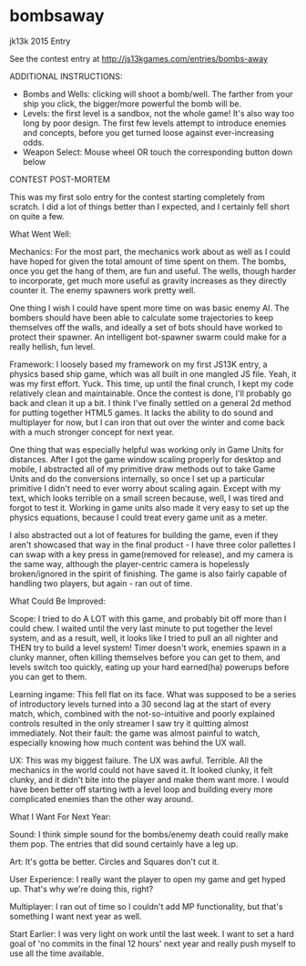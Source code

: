 # bombsaway
jk13k 2015 Entry

See the contest entry at http://js13kgames.com/entries/bombs-away

ADDITIONAL INSTRUCTIONS:

- Bombs and Wells: clicking will shoot a bomb/well. The farther from your ship you click, the bigger/more powerful the bomb will be. 
- Levels: the first level is a sandbox, not the whole game! It's also way too long by poor design. The first few levels attempt to introduce enemies and concepts, before you get turned loose against ever-increasing odds. 
- Weapon Select: Mouse wheel OR touch the corresponding button down below

CONTEST POST-MORTEM

This was my first solo entry for the contest starting completely from scratch. I did a lot of things better than I expected, and I certainly fell short on quite a few. 


What Went Well: 

Mechanics: For the most part, the mechanics work about as well as I could have hoped for given the total amount of time spent on them. The bombs, once you get the hang of them, are fun and useful. The wells, though harder to incorporate, get much more useful as gravity increases as they directly counter it. The enemy spawners work pretty well. 

One thing I wish I could have spent more time on was basic enemy AI. The bombers should have been able to calculate some trajectories to keep themselves off the walls, and ideally a set of bots should have worked to protect their spawner. An intelligent bot-spawner swarm could make for a really hellish, fun level.

Framework: I loosely based my framework on my first JS13K entry, a physics based ship game, which was all built in one mangled JS file. Yeah, it was my first effort. Yuck. This time, up until the final crunch, I kept my code relatively clean and maintainable. Once the contest is done, I'll probably go back and clean it up a bit. I think I've finally settled on a general 2d method for putting together HTML5 games. It lacks the ability to do sound and multiplayer for now, but I can iron that out over the winter and come back with a much stronger concept for next year. 

One thing that was especially helpful was working only in Game Units for distances. After I got the game window scaling properly for desktop and mobile, I abstracted all of my primitive draw methods out to take Game Units and do the conversions internally, so once I set up a particular primitive I didn't need to ever worry about scaling again. Except with my text, which looks terrible on a small screen because, well, I was tired and forgot to test it. Working in game units also made it very easy to set up the physics equations, because I could treat every game unit as a meter. 

I also abstracted out a lot of features for building the game, even if they aren't showcased that way in the final product -  I have three color pallettes I can swap with a key press in game(removed for release), and my camera is the same way, although the player-centric camera is hopelessly broken/ignored in the spirit of finishing. The game is also fairly capable of handling two players, but again - ran out of time. 


What Could Be Improved:

Scope: I tried to do A LOT with this game, and probably bit off more than I could chew. I waited until the very last minute to put together the level system, and as a result, well, it looks like I tried to pull an all nighter and THEN try to build a level system! Timer doesn't work, enemies spawn in a clunky manner, often killing themselves before you can get to them, and levels switch too quickly, eating up your hard earned(ha) powerups before you can get to them. 

Learning ingame: This fell flat on its face. What was supposed to be a series of introductory levels turned into a 30 second lag at the start of every match, which, combined with the not-so-intuitive and poorly explained controls resulted in the only streamer I saw try it quitting almost immediately. Not their fault: the game was almost painful to watch, especially knowing how much content was behind the UX wall.

UX: This was my biggest failure. The UX was awful. Terrible. All the mechanics in the world could not have saved it. It looked clunky, it felt clunky, and it didn't bite into the player and make them want more. I would have been better off starting iwth a level loop and building every more complicated enemies than the other way around. 


What I Want For Next Year:

Sound: I think simple sound for the bombs/enemy death could really make them pop. The entries that did sound certainly have a leg up.

Art: It's gotta be better. Circles and Squares don't cut it.

User Experience: I really want the player to open my game and get hyped up. That's why we're doing this, right?

Multiplayer: I ran out of time so I couldn't add MP functionality, but that's something I want next year as well. 

Start Earlier: I was very light on work until the last week. I want to set a hard goal of 'no commits in the final 12 hours' next year and really push myself to use all the time available. 




